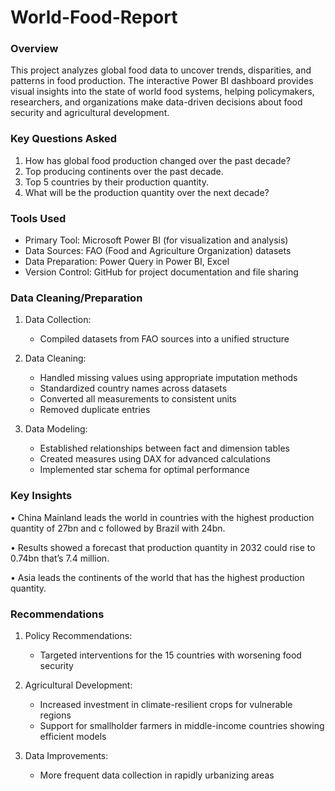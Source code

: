 # World-Food-Report

### Overview
This project analyzes global food data to uncover trends, disparities, and patterns in food production. The interactive Power BI dashboard provides visual insights into the state of world food systems, helping policymakers, researchers, and organizations make data-driven decisions about food security and agricultural development.

### Key Questions Asked
1. How has global food production changed over the past decade?
2. Top producing continents over the past decade. 
3. Top 5 countries by their production quantity. 
4. What will be the production quantity over the next decade?

### Tools Used
- Primary Tool: Microsoft Power BI (for visualization and analysis)
- Data Sources: 
  FAO (Food and Agriculture Organization) datasets
- Data Preparation: Power Query in Power BI, Excel
- Version Control: GitHub for project documentation and file sharing

### Data Cleaning/Preparation
1. Data Collection:
   - Compiled datasets from FAO sources into a unified structure

2. Data Cleaning:
   - Handled missing values using appropriate imputation methods
   - Standardized country names across datasets
   - Converted all measurements to consistent units
   - Removed duplicate entries

3. Data Modeling:
   - Established relationships between fact and dimension tables
   - Created measures using DAX for advanced calculations
   - Implemented star schema for optimal performance

### Key Insights
 • China Mainland leads the world in countries with the highest production quantity of 27bn and c followed by Brazil with 24bn.

 • Results showed a forecast that production quantity in 2032 could rise to 0.74bn that’s 7.4 million. 

 • Asia leads the continents of the world that has the highest production quantity.

### Recommendations
1. Policy Recommendations:
   - Targeted interventions for the 15 countries with worsening food security
   
2. Agricultural Development:
   - Increased investment in climate-resilient crops for vulnerable regions
   - Support for smallholder farmers in middle-income countries showing efficient models

3. Data Improvements:
   - More frequent data collection in rapidly urbanizing areas
